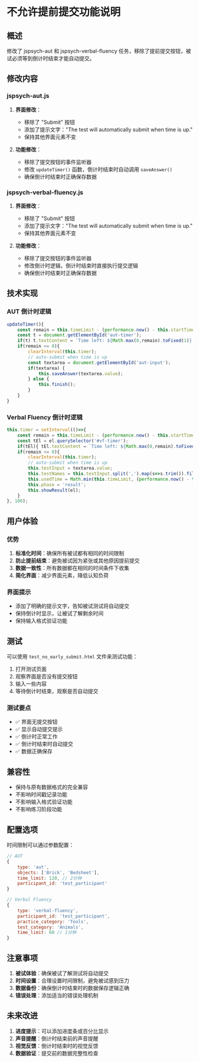 # 不允许提前提交功能说明

## 概述

修改了 jspsych-aut 和 jspsych-verbal-fluency 任务，移除了提前提交按钮，被试必须等到倒计时结束才能自动提交。

## 修改内容

### jspsych-aut.js

1. **界面修改**：
   - 移除了 "Submit" 按钮
   - 添加了提示文字："The test will automatically submit when time is up."
   - 保持其他界面元素不变

2. **功能修改**：
   - 移除了提交按钮的事件监听器
   - 修改 `updateTimer()` 函数，倒计时结束时自动调用 `saveAnswer()`
   - 确保倒计时结束时正确保存数据

### jspsych-verbal-fluency.js

1. **界面修改**：
   - 移除了 "Submit" 按钮
   - 添加了提示文字："The test will automatically submit when time is up."
   - 保持其他界面元素不变

2. **功能修改**：
   - 移除了提交按钮的事件监听器
   - 修改倒计时逻辑，倒计时结束时直接执行提交逻辑
   - 确保倒计时结束时正确保存数据

## 技术实现

### AUT 倒计时逻辑

```javascript
updateTimer(){
    const remain = this.timeLimit - (performance.now() - this.startTime)/1000;
    const t = document.getElementById('aut-timer');
    if(t) t.textContent = `Time left: ${Math.max(0,remain).toFixed(1)} s`;
    if(remain <= 0){
        clearInterval(this.timer);
        // auto-submit when time is up
        const textarea = document.getElementById('aut-input');
        if(textarea) {
            this.saveAnswer(textarea.value);
        } else {
            this.finish();
        }
    }
}
```

### Verbal Fluency 倒计时逻辑

```javascript
this.timer = setInterval(()=>{
    const remain = this.timeLimit - (performance.now() - this.startTime)/1000;
    const tEl = el.querySelector('#vf-timer');
    if(tEl){ tEl.textContent = `Time left: ${Math.max(0,remain).toFixed(1)} s`; }
    if(remain <= 0){
        clearInterval(this.timer);
        // auto-submit when time is up
        this.testInput = textarea.value;
        this.testNames = this.testInput.split(',').map(s=>s.trim()).filter(s=>s);
        this.usedTime = Math.min(this.timeLimit, (performance.now() - this.startTime)/1000);
        this.phase = 'result';
        this.showResult(el);
    }
}, 100);
```

## 用户体验

### 优势

1. **标准化时间**：确保所有被试都有相同的时间限制
2. **防止提前结束**：避免被试因为紧张或其他原因提前提交
3. **数据一致性**：所有数据都在相同的时间条件下收集
4. **简化界面**：减少界面元素，降低认知负荷

### 界面提示

- 添加了明确的提示文字，告知被试测试将自动提交
- 保持倒计时显示，让被试了解剩余时间
- 保持输入格式验证功能

## 测试

可以使用 `test_no_early_submit.html` 文件来测试功能：

1. 打开测试页面
2. 观察界面是否没有提交按钮
3. 输入一些内容
4. 等待倒计时结束，观察是否自动提交

### 测试要点

- ✅ 界面无提交按钮
- ✅ 显示自动提交提示
- ✅ 倒计时正常工作
- ✅ 倒计时结束时自动提交
- ✅ 数据正确保存

## 兼容性

- 保持与原有数据格式的完全兼容
- 不影响时间戳记录功能
- 不影响输入格式验证功能
- 不影响练习阶段功能

## 配置选项

时间限制可以通过参数配置：

```javascript
// AUT
{
    type: 'aut',
    objects: ['Brick', 'Bedsheet'],
    time_limit: 120, // 2分钟
    participant_id: 'test_participant'
}

// Verbal Fluency
{
    type: 'verbal-fluency',
    participant_id: 'test_participant',
    practice_category: 'Tools',
    test_category: 'Animals',
    time_limit: 60 // 1分钟
}
```

## 注意事项

1. **被试体验**：确保被试了解测试将自动提交
2. **时间设置**：合理设置时间限制，避免被试感到压力
3. **数据备份**：确保倒计时结束时的数据保存逻辑正确
4. **错误处理**：添加适当的错误处理机制

## 未来改进

1. **进度提示**：可以添加进度条或百分比显示
2. **声音提醒**：倒计时结束前的声音提醒
3. **视觉反馈**：倒计时结束时的视觉反馈
4. **数据验证**：提交前的数据完整性检查 